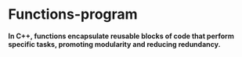 # Functions-program
**In C++, functions encapsulate reusable blocks of code that perform specific tasks, promoting modularity and reducing redundancy.**
